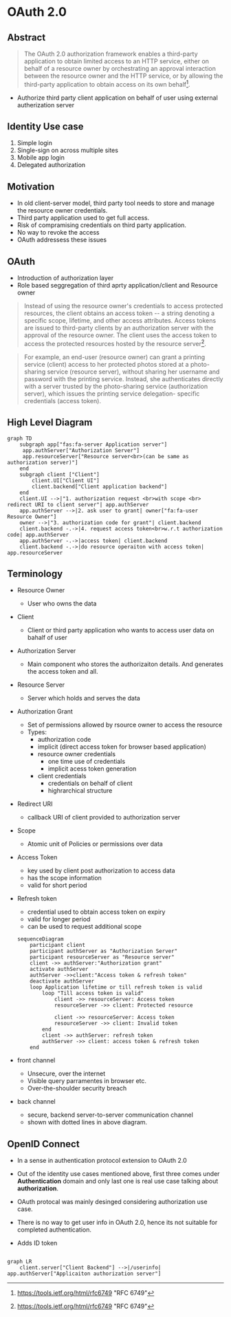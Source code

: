 # OAuth 2.0

## Abstract
> The OAuth 2.0 authorization framework enables a third-party
   application to obtain limited access to an HTTP service, either on
   behalf of a resource owner by orchestrating an approval interaction
   between the resource owner and the HTTP service, or by allowing the
   third-party application to obtain access on its own behalf[^1]. 
- Authorize third party client application on behalf of user using external autherization server


## Identity Use case
1. Simple login
2. Single-sign on across multiple sites
3. Mobile app login
4. Delegated authorization 


## Motivation
- In old client-server model, third party tool needs to store and manage the resource owner credentials. 
- Third party application used to get full access.
- Risk of compramising credentials on third party application.
- No way to revoke the access
- OAuth addressess these issues

## OAuth 
- Introduction of authorization layer
- Role based seggregation of third aprty application/client and Resource owner
> Instead of using the resource owner's credentials to access protected
   resources, the client obtains an access token -- a string denoting a
   specific scope, lifetime, and other access attributes.  Access tokens
   are issued to third-party clients by an authorization server with the
   approval of the resource owner.  The client uses the access token to
   access the protected resources hosted by the resource server[^1].

> For example, an end-user (resource owner) can grant a printing
   service (client) access to her protected photos stored at a photo-
   sharing service (resource server), without sharing her username and
   password with the printing service.  Instead, she authenticates
   directly with a server trusted by the photo-sharing service
   (authorization server), which issues the printing service delegation-
   specific credentials (access token).

## High Level Diagram
```mermaid
graph TD
    subgraph app["fas:fa-server Application server"]
     app.authServer["Authorization Server"] 
     app.resourceServer["Resource server<br>(can be same as authorization server)"]
    end
    subgraph client ["Client"]
        client.UI["Client UI"]
        client.backend["Client application backend"]
    end
    client.UI -->|"1. authorization request <br>with scope <br> redirect URI to client server"| app.authServer
    app.authServer -->|2. ask user to grant| owner["fa:fa-user Resource Owner"]
    owner -->|"3. authorization code for grant"| client.backend
    client.backend -.->|4. request access token<br>w.r.t authorization code| app.authServer
    app.authServer -.->|access token| client.backend
    client.backend -.->|do resource operaiton with access token| app.resourceServer
```

## Terminology
- Resource Owner
    - User who owns the data
- Client
    - Client or third party application who wants to access user data on bahalf of user
- Authorization Server
    - Main component who stores the authorizaiton details. And generates the access token and all.
- Resource Server
    - Server which holds and serves the data
- Authorization Grant
    - Set of permissions allowed by rsource owner to access the resource
    - Types:
        - authorization code
        - implicit (direct access token for browser based application)
        - resource owner credentials
            - one time use of credentials
            - implicit acess token generation
        - client credentials
            - credentials on behalf of client
            - highrarchical structure
- Redirect URI
    - callback URI of client provided to authorization server
- Scope
    - Atomic unit of Policies or permissions over data
- Access Token
    - key used by client post authorization to access data
    - has the scope information
    - valid for short period
- Refresh token
    - credential used to obtain access token on expiry
    - valid for longer period
    - can be used to request additional scope

    ```mermaid
    sequenceDiagram
        participant client
        participant authServer as "Authorization Server"
        participant resourceServer as "Resource server"
        client ->> authServer:"Authorization grant"
        activate authServer
        authServer ->>client:"Access token & refresh token"
        deactivate authServer
        loop Application lifetime or till refresh token is valid 
            loop "Till access token is valid"
                client ->> resourceServer: Access token
                resourceServer ->> client: Protected resource

                client ->> resourceServer: Access token
                resourceServer ->> client: Invalid token
            end
            client ->> authServer: refresh token
            authServer ->> client: access token & refresh token
        end
    ```

- front channel
    - Unsecure, over the internet
    - Visible query parramentes in browser etc.
    - Over-the-shoulder security breach

- back channel
    - secure, backend server-to-server communication channel
    - shown with dotted lines in above diagram.

## OpenID Connect
- In a sense in authentication protocol extension to OAuth 2.0
- Out of the identity use cases mentioned above, first three comes under __Authentication__ domain and only last one is real use case talking about __authorization__.
- OAuth protocal was mainly desinged considering authorization use case.
- There is no way to get user info in OAuth 2.0, hence its not suitable for completed authentication.

- Adds ID token 

```mermaid

graph LR
    client.server["Client Backend"] -->|/userinfo| app.authServer["Applicaiton authorization server"]

```

[^1]: https://tools.ietf.org/html/rfc6749 "RFC 6749"